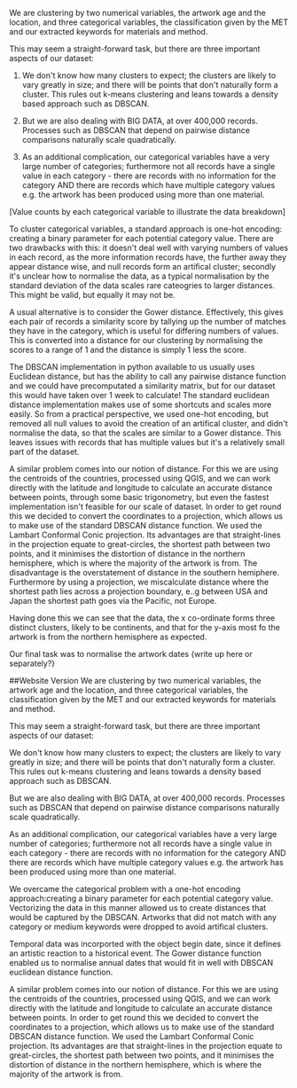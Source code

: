 We are clustering by two numerical variables, the artwork age and the location, and three categorical variables, the classification given by the MET and our extracted keywords for materials and method.

This may seem a straight-forward task, but there are three important aspects of our dataset:
1. We don't know how many clusters to expect; the clusters are likely to vary greatly in size; and there will be points that don't naturally form a cluster. This rules out k-means clustering and leans towards a density based approach such as DBSCAN. 

2. But we are also dealing with BIG DATA, at over 400,000 records. Processes such as DBSCAN that depend on pairwise distance comparisons naturally scale quadratically. 

3. As an additional complication, our categorical variables have a very large number of categories; furthermore not all records have a single value in each category - there are records with no information for the category AND there are records which have multiple category values e.g. the artwork has been produced using more than one material.

[Value counts by each categorical variable to illustrate the data breakdown]

To cluster categorical variables, a standard approach is one-hot encoding: creating a binary parameter for each potential category value. There are two drawbacks with this: it doesn't deal well with varying numbers of values in each record, as the more information records have, the further away they appear distance wise, and null records form an artifical cluster; secondly it's unclear how to normalise the data, as a typical normalisation by the standard deviation of the data scales rare cateogries to larger distances. This might be valid, but equally it may not be.

A usual alternative is to consider the Gower distance. Effectively, this gives each pair of records a similarity score by tallying up the number of matches they have in the category, which is useful for differing numbers of values. This is converted into a distance for our clustering by normalising the scores to a range of 1 and the distance is simply 1 less the score. 

The DBSCAN implementation in python available to us usually uses Euclidean distance, but has the ability to call any pairwise distance function and we could have precomputated a similarity matrix, but for our dataset this would have taken over 1 week to calculate! The standard euclidean distance implementation makes use of some shortcuts and scales more easily. So from a practical perspective, we used one-hot encoding, but removed all null values to avoid the creation of an artifical cluster, and didn't normalise the data, so that the scales are similar to a Gower distance. This leaves issues with records that has multiple values but it's a relatively small part of the dataset.

A similar problem comes into our notion of distance. For this we are using the centroids of the countries, processed using QGIS, and we can work directly with the latitude and longitude to calculate an accurate distance between points, through some basic trigonometry, but even the fastest implementation isn't feasible for our scale of dataset. In order to get round this we decided to convert the coordinates to a projection, which allows us to make use of the standard DBSCAN distance function. We used the Lambart Conformal Conic projection. Its advantages are that straight-lines in the projection equate to great-circles, the shortest path between two points, and it minimises the distortion of distance in the northern hemisphere, which is where the majority of the artwork is from. The disadvantage is the overstatement of distance in the southern hemiphere. Furthermore by using a projection, we miscalculate distance where the shortest path lies across a projection boundary, e..g between USA and Japan the shortest path goes via the Pacific, not Europe.

Having done this we can see that the data, the x co-ordinate forms three distinct clusters, likely to be continents, and that for the y-axis most fo the artwork is from the northern hemisphere as expected.

Our final task was to normalise the artwork dates {write up here or separately?}


##Website Version
We are clustering by two numerical variables, the artwork age and the location, and three categorical variables, the classification given by the MET and our extracted keywords for materials and method.

This may seem a straight-forward task, but there are three important aspects of our dataset:

We don't know how many clusters to expect; the clusters are likely to vary greatly in size; and there will be points that don't naturally form a cluster. This rules out k-means clustering and leans towards a density based approach such as DBSCAN.

But we are also dealing with BIG DATA, at over 400,000 records. Processes such as DBSCAN that depend on pairwise distance comparisons naturally scale quadratically.

As an additional complication, our categorical variables have a very large number of categories; furthermore not all records have a single value in each category - there are records with no information for the category AND there are records which have multiple category values e.g. the artwork has been produced using more than one material.

We overcame the categorical problem with a one-hot encoding approach:creating a binary parameter for each potential category value. Vectorizing the data in this manner allowed us to create distances that would be captured by the DBSCAN. Artworks that did not match with any category or medium keywords were dropped to avoid artifical clusters.   

Temporal data was incorported with the object begin date, since it defines an artistic reaction to a historical event. The Gower distance function enabled us to normalise annual dates that would fit in well with DBSCAN euclidean distance function. 

A similar problem comes into our notion of distance. For this we are using the centroids of the countries, processed using QGIS, and we can work directly with the latitude and longitude to calculate an accurate distance between points. In order to get round this we decided to convert the coordinates to a projection, which allows us to make use of the standard DBSCAN distance function. We used the Lambart Conformal Conic projection. Its advantages are that straight-lines in the projection equate to great-circles, the shortest path between two points, and it minimises the distortion of distance in the northern hemisphere, which is where the majority of the artwork is from.
